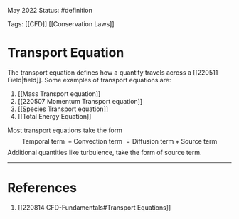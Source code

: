 May 2022
Status: #definition 

Tags: [[CFD]] [[Conservation Laws]]

# Transport Equation
The transport equation defines how a quantity travels across a [[220511 Field|field]]. Some examples of transport equations are:
1. [[Mass Transport equation]]
2. [[220507 Momentum Transport equation]]
3. [[Species Transport equation]]
4. [[Total Energy Equation]]

Most transport equations take the form $$\text{Temporal term }+\text{Convection term }=\text{Diffusion term}+\text{Source term}$$
Additional quantities like turbulence, take the form of source term.


---
# References
1. [[220814 CFD-Fundamentals#Transport Equations]]


